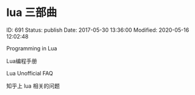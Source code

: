 # lua 三部曲


ID: 691
Status: publish
Date: 2017-05-30 13:36:00
Modified: 2020-05-16 12:02:48


Programming in Lua

Lua编程手册

Lua Unofficial FAQ

知乎上 lua 相关的问题